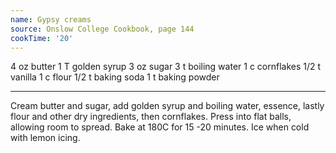 ```yaml
---
name: Gypsy creams
source: Onslow College Cookbook, page 144
cookTime: '20'
---
```


4 oz butter
1 T golden syrup
3 oz sugar
3 t boiling water
1 c cornflakes
1/2 t vanilla
1 c flour
1/2 t baking soda
1 t baking powder

---

Cream butter and sugar, add golden syrup and boiling water, essence, lastly flour and other dry ingredients, then cornflakes.  Press into flat balls, allowing room to spread.  Bake at 180C for 15 -20 minutes.  Ice when cold with lemon icing.

